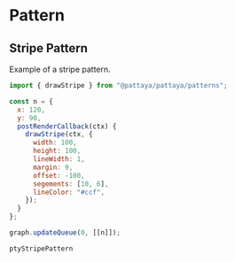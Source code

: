 # Pattern

## Stripe Pattern

Example of a stripe pattern.

```js
import { drawStripe } from "@pattaya/pattaya/patterns";

const n = {
  x: 120,
  y: 90,
  postRenderCallback(ctx) {
    drawStripe(ctx, {
      width: 100,
      height: 100,
      lineWidth: 1,
      margin: 9,
      offset: -100,
      segements: [10, 6],
      lineColor: "#ccf",
    });
  }
};

graph.updateQueue(0, [[n]]);
```

```pty
ptyStripePattern
```